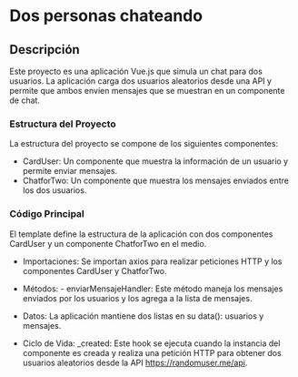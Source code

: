 # Dos personas chateando

## Descripción
Este proyecto es una aplicación Vue.js que simula un chat para dos usuarios. La aplicación carga dos usuarios aleatorios desde una API y permite que ambos envíen mensajes que se muestran en un componente de chat.

### Estructura del Proyecto
La estructura del proyecto se compone de los siguientes componentes:

* CardUser: Un componente que muestra la información de un usuario y permite enviar mensajes.
* ChatforTwo: Un componente que muestra los mensajes enviados entre los dos usuarios.

### Código Principal
El template define la estructura de la aplicación con dos componentes CardUser y un componente ChatforTwo en el medio.
* Importaciones: Se importan axios para realizar peticiones HTTP y los componentes CardUser y ChatforTwo.
*  Métodos:
       - enviarMensajeHandler: Este método maneja los mensajes enviados por los usuarios y los agrega a la lista de mensajes.
       
* Datos: La aplicación mantiene dos listas en su data(): usuarios y mensajes.
     
* Ciclo de Vida:  _created: Este hook se ejecuta cuando la instancia del componente es creada y realiza una petición HTTP para obtener dos usuarios aleatorios desde la API https://randomuser.me/api.


